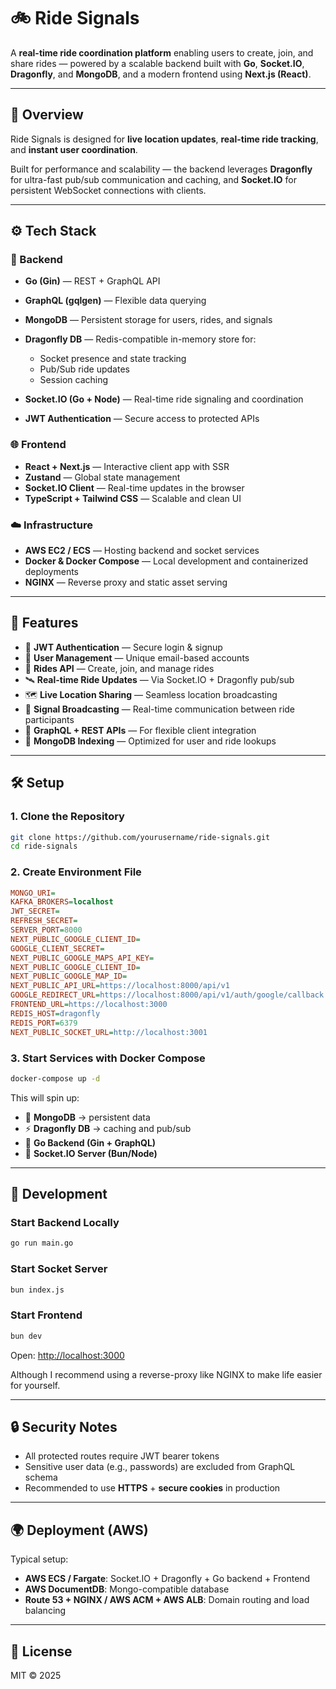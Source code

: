 # 🚲 Ride Signals

A **real-time ride coordination platform** enabling users to create, join, and share rides — powered by a scalable backend built with **Go**, **Socket.IO**, **Dragonfly**, and **MongoDB**, and a modern frontend using **Next.js (React)**.

---

## 🧠 Overview

Ride Signals is designed for **live location updates**, **real-time ride tracking**, and **instant user coordination**.

Built for performance and scalability — the backend leverages **Dragonfly** for ultra-fast pub/sub communication and caching, and **Socket.IO** for persistent WebSocket connections with clients.

---

## ⚙️ Tech Stack

### 🧩 Backend

* **Go (Gin)** — REST + GraphQL API
* **GraphQL (gqlgen)** — Flexible data querying
* **MongoDB** — Persistent storage for users, rides, and signals
* **Dragonfly DB** — Redis-compatible in-memory store for:

  * Socket presence and state tracking
  * Pub/Sub ride updates
  * Session caching
* **Socket.IO (Go + Node)** — Real-time ride signaling and coordination
* **JWT Authentication** — Secure access to protected APIs

### 🌐 Frontend

* **React + Next.js** — Interactive client app with SSR
* **Zustand** — Global state management
* **Socket.IO Client** — Real-time updates in the browser
* **TypeScript + Tailwind CSS** — Scalable and clean UI

### ☁️ Infrastructure

* **AWS EC2 / ECS** — Hosting backend and socket services
* **Docker & Docker Compose** — Local development and containerized deployments
* **NGINX** — Reverse proxy and static asset serving

---

## 🚀 Features

* 🔐 **JWT Authentication** — Secure login & signup
* 🧍 **User Management** — Unique email-based accounts
* 🚴 **Rides API** — Create, join, and manage rides
* 🛰️ **Real-time Ride Updates** — Via Socket.IO + Dragonfly pub/sub
* 🗺️ **Live Location Sharing** — Seamless location broadcasting
* 💬 **Signal Broadcasting** — Real-time communication between ride participants
* 🧩 **GraphQL + REST APIs** — For flexible client integration
* 🧾 **MongoDB Indexing** — Optimized for user and ride lookups

---

## 🛠️ Setup

### 1. Clone the Repository

```bash
git clone https://github.com/yourusername/ride-signals.git
cd ride-signals
```

### 2. Create Environment File

```ini
MONGO_URI=
KAFKA_BROKERS=localhost
JWT_SECRET=
REFRESH_SECRET=
SERVER_PORT=8000
NEXT_PUBLIC_GOOGLE_CLIENT_ID=
GOOGLE_CLIENT_SECRET=
NEXT_PUBLIC_GOOGLE_MAPS_API_KEY=
NEXT_PUBLIC_GOOGLE_CLIENT_ID=
NEXT_PUBLIC_GOOGLE_MAP_ID=
NEXT_PUBLIC_API_URL=https://localhost:8000/api/v1
GOOGLE_REDIRECT_URL=https://localhost:8000/api/v1/auth/google/callback
FRONTEND_URL=https://localhost:3000
REDIS_HOST=dragonfly
REDIS_PORT=6379
NEXT_PUBLIC_SOCKET_URL=http://localhost:3001
```

### 3. Start Services with Docker Compose

```bash
docker-compose up -d
```

This will spin up:

* 🧩 **MongoDB** → persistent data
* ⚡ **Dragonfly DB** → caching and pub/sub
* 🧠 **Go Backend (Gin + GraphQL)**
* 🔌 **Socket.IO Server (Bun/Node)**

---


## 🧰 Development

### Start Backend Locally

```bash
go run main.go
```

### Start Socket Server

```bash
bun index.js
```

### Start Frontend

```bash
bun dev
```

Open: [http://localhost:3000](http://localhost:3000)

Although I recommend using a reverse-proxy like NGINX to make life easier for yourself.

---

## 🔒 Security Notes

* All protected routes require JWT bearer tokens
* Sensitive user data (e.g., passwords) are excluded from GraphQL schema
* Recommended to use **HTTPS** + **secure cookies** in production

---

## 🌍 Deployment (AWS)

Typical setup:

* **AWS ECS / Fargate**: Socket.IO + Dragonfly + Go backend + Frontend
* **AWS DocumentDB**: Mongo-compatible database
* **Route 53 + NGINX / AWS ACM + AWS ALB**: Domain routing and load balancing

---

## 📜 License

MIT © 2025
